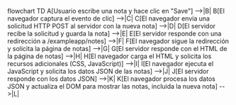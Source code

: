 flowchart TD
    A[Usuario escribe una nota y hace clic en "Save"] -->|B|
    B[El navegador captura el evento de clic] -->|C|
    C[El navegador envía una solicitud HTTP POST al servidor con la nueva nota] -->|D|
    D[El servidor recibe la solicitud y guarda la nota] -->|E|
    E[El servidor responde con una redirección a /exampleapp/notes] -->|F|
    F[El navegador sigue la redirección y solicita la página de notas] -->|G|
    G[El servidor responde con el HTML de la página de notas] -->|H|
    H[El navegador carga el HTML y solicita los recursos adicionales (CSS, JavaScript)] -->|I|
    I[El navegador ejecuta el JavaScript y solicita los datos JSON de las notas] -->|J|
    J[El servidor responde con los datos JSON] -->|K|
    K[El navegador procesa los datos JSON y actualiza el DOM para mostrar las notas, incluida la nueva nota] -->|L|
